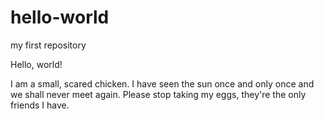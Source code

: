 # hello-world
my first repository

Hello, world!

I am a small, scared chicken. I have seen the sun once and only once and we shall never meet again.
Please stop taking my eggs, they're the only friends I have.

